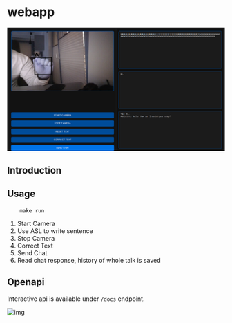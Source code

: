 # webapp

![img](https://github.com/sqoshi/hands-to-text/blob/master/webapp/example.png)

## Introduction



## Usage

```shellscript
    make run
```

1. Start Camera
2. Use ASL to write sentence
3. Stop Camera
4. Correct Text
5. Send Chat
6. Read chat response, history of whole talk is saved

## Openapi

Interactive api is available under `/docs` endpoint.

![img](https://github.com/sqoshi/hands-to-text/blob/master/webapp/openapi.yml)
